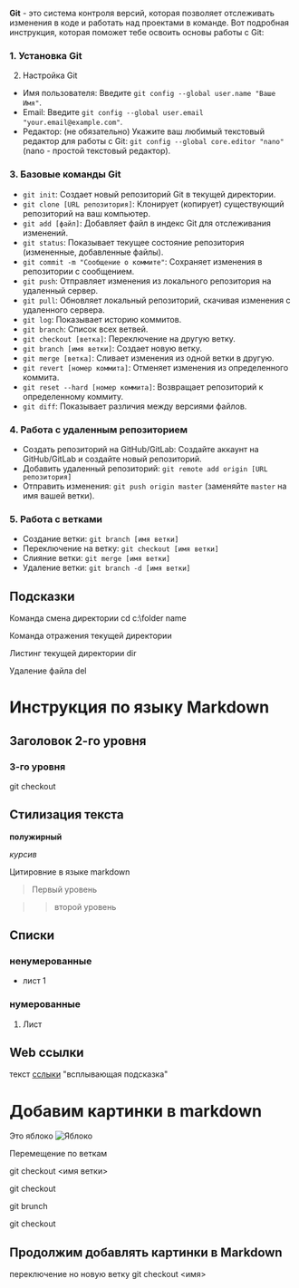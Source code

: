 **Git** - это система контроля версий, которая позволяет отслеживать изменения в коде и работать над проектами в команде. Вот подробная инструкция, которая поможет тебе освоить основы работы с Git:

### 1. Установка Git

2. Настройка Git

* Имя пользователя: Введите `git config --global user.name "Ваше Имя"`.
* Email: Введите `git config --global user.email "your.email@example.com"`.
* Редактор: (не обязательно) Укажите ваш любимый текстовый редактор для работы с Git: `git config --global core.editor "nano"` (nano - простой текстовый редактор).

### 3. Базовые команды Git
* `git init`: Создает новый репозиторий Git в текущей директории.
* `git clone [URL репозитория]`: Клонирует (копирует) существующий репозиторий на ваш компьютер.
* `git add [файл]`: Добавляет файл в индекс Git для отслеживания изменений.
* `git status`: Показывает текущее состояние репозитория (измененные, добавленные файлы).
* `git commit -m "Сообщение о коммите"`: Сохраняет изменения в репозитории с сообщением.
* `git push`: Отправляет изменения из локального репозитория на удаленный сервер.
* `git pull`: Обновляет локальный репозиторий, скачивая изменения с удаленного сервера.
* `git log`: Показывает историю коммитов.
* `git branch`: Список всех ветвей.
* `git checkout [ветка]`: Переключение на другую ветку.
* `git branch [имя ветки]`: Создает новую ветку.
* `git merge [ветка]`: Сливает изменения из одной ветки в другую.
* `git revert [номер коммита]`: Отменяет изменения из определенного коммита.
* `git reset --hard [номер коммита]`: Возвращает репозиторий к определенному коммиту.
* `git diff`: Показывает различия между версиями файлов.

### 4. Работа с удаленным репозиторием

* Создать репозиторий на GitHub/GitLab: Создайте аккаунт на GitHub/GitLab и создайте новый репозиторий.
* Добавить удаленный репозиторий: `git remote add origin [URL репозитория]`
* Отправить изменения: `git push origin master` (заменяйте `master` на имя вашей ветки).

### 5. Работа с ветками

* Создание ветки: `git branch [имя ветки]`
* Переключение на ветку: `git checkout [имя ветки]`
* Слияние ветки: `git merge [имя ветки]`
* Удаление ветки: `git branch -d [имя ветки]` 





## Подсказки
Команда смена директории
cd c:\folder name




Команда отражения текущей директории

Листинг текущей директории
dir

Удаление файла 
del <filename> 


# Инструкция по языку Markdown


## Заголовок 2-го уровня

### 3-го уровня

git checkout

## Стилизация текста

**полужирный**

*курсив*

Цитировние в языке markdown 

>Первый уровень

>>второй уровень

## Списки
### ненумерованные
* лист 1

### нумерованные
1. Лист 

## Web ссылки 

текст [сслыки](hhtp.example.com) "всплывающая подсказка"

# Добавим картинки в markdown

Это яблоко
![Яблоко](apple.jpg)

Перемещение по веткам 

git checkout <имя ветки>

git checkout <branch name>


git brunch <branch name1>


git checkout <branch name>


## Продолжим добавлять картинки в Markdown

переключение но новую ветку
git checkout <имя>